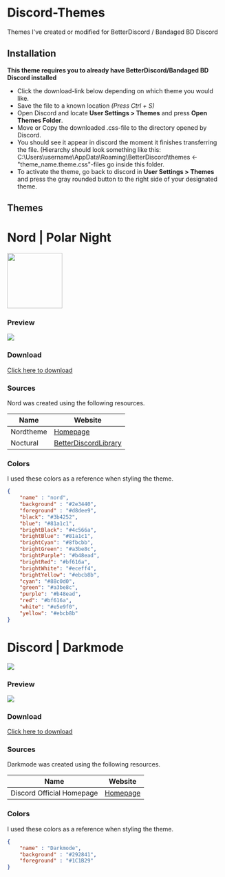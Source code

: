 # Discord-Themes

Themes I've created or modified for BetterDiscord / Bandaged BD Discord

## Installation
**This theme requires you to already have BetterDiscord/Bandaged BD Discord installed**
- Click the download-link below depending on which theme you would like.
- Save the file to a known location *(Press Ctrl + S)*
- Open Discord and locate **User Settings > Themes** and press **Open Themes Folder**.
- Move or Copy the downloaded .css-file to the directory opened by Discord.
- You should see it appear in discord the moment it finishes transferring the file. 
(Hierarchy should look something like this:
 C:\Users\username\AppData\Roaming\BetterDiscord\themes ← "theme_name.theme.css"-files go inside this folder.
- To activate the theme, go back to discord in **User Settings > Themes** and press the gray rounded button to the right side of your designated theme.

## Themes
# Nord | Polar Night
<img src="https://spectrum.imgix.net/communities/0f986bc0-0520-46d5-a57a-f845546f965f/7fc4712c-1e5a-423f-8418-2a0d0fca4762-nord-logo-avatar.png?w=256&h=256&dpr=2&auto=compress&expires=1592352000000&ixlib=js-1.3.0&s=d478c37b9717e9bb9754c9aae6fff065" width="128">

### Preview
<img src="https://sivert.xyz/wp-content/uploads/2020/07/discord-nord.png">

### Download
<a href="https://raw.githubusercontent.com/SivertGullbergHansen/Discord-Themes/master/themes/Nord.theme.css" download target="_blank">Click here to download</a>

### Sources

Nord was created using the following resources.

| Name | Website |
| ------ | ------ |
| Nordtheme | [Homepage](https://nordtheme.com/) |
| Noctural | [BetterDiscordLibrary](https://betterdiscordlibrary.com/themes/Nocturnal) |

### Colors

I used these colors as a reference when styling the theme.

```json
{
    "name" : "nord",
    "background" : "#2e3440",
    "foreground" : "#d8dee9",
    "black": "#3b4252",
    "blue": "#81a1c1",
    "brightBlack": "#4c566a",
    "brightBlue": "#81a1c1",
    "brightCyan": "#8fbcbb",
    "brightGreen": "#a3be8c",
    "brightPurple": "#b48ead",
    "brightRed": "#bf616a",
    "brightWhite": "#eceff4",
    "brightYellow": "#ebcb8b",
    "cyan": "#88c0d0",
    "green": "#a3be8c",
    "purple": "#b48ead",
    "red": "#bf616a",
    "white": "#e5e9f0",
    "yellow": "#ebcb8b"
}
```

# Discord | Darkmode
<img src="https://discord.com/assets/c01c644bc9fa2a28678ae2f44969d248.svg">

### Preview
<img src="https://sivert.xyz/wp-content/uploads/2020/07/discord-nord.png">

### Download
<a href="https://raw.githubusercontent.com/SivertGullbergHansen/Discord-Themes/master/themes/Nord.theme.css" download target="_blank">Click here to download</a>

### Sources

Darkmode was created using the following resources.

| Name | Website |
| ------ | ------ |
| Discord Official Homepage | [Homepage](https://discord.com/) |

### Colors

I used these colors as a reference when styling the theme.

```json
{
    "name" : "Darkmode",
    "background" : "#292841",
    "foreground" : "#1C1B29"
}
```
